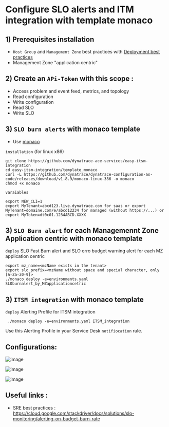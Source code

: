 # Configure SLO alerts and ITM integration with template monaco


## 1) Prerequisites installation

- `Host Group` and `Management Zone` best practices with [Deployment best practices](https://github.com/dynatrace-ace-services/quickstart-ace-configurator)
-  Management Zone "application centric"

## 2) Create an `APi-Token` with this scope :

 - Access problem and event feed, metrics, and topology
 - Read configuration 
 - Write configuration
 - Read SLO
 - Write SLO
 
## 3)  `SLO burn alerts` with monaco template
 - Use [monaco](https://dynatrace-oss.github.io/dynatrace-monitoring-as-code/)
 
 `installation` (for linux x86)
 
    git clone https://github.com/dynatrace-ace-services/easy-itsm-integration
    cd easy-itsm-integration/template_monaco
    curl -L https://github.com/dynatrace/dynatrace-configuration-as-code/releases/download/v1.8.9/monaco-linux-386 -o monaco
    chmod +x monaco
       
`varaiables`

    export NEW_CLI=1
    export MyTenant=abcd123.live.dynatrace.com for saas or export MyTenant=domaine.com/e/abcd12234 for managed (without https://...) or 
    export MyToken=dt0c01.1234ABCD.XXXX

## 3) `SLO Burn alert` for each Managemennt Zone Application centric with monaco template  

`deploy` SLO Fast Burn alert and SLO erro budget warning alert for each MZ application centric  

	export mz_name=<mzName exists in the tenant>
	export slo_prefix=<mzName without space and special character, only [A-Za-z0-9]>
    ./monaco deploy -e=environments.yaml SLOburnalert_by_MZapplicationcetric
       
## 3) `ITSM integration` with monaco template  

`deploy` Alerting Profile for ITSM integration

     ./monaco deploy -e=environments.yaml ITSM_integration


Use this Alerting Profile in your Service Desk `notifiocation` rule. 


## Configurations:

![image](https://user-images.githubusercontent.com/40337213/221256100-a8e2bfe1-cf34-4b83-b0b2-5da6eac7cfc6.png)

![image](https://user-images.githubusercontent.com/40337213/221256632-e97f08c2-93ed-4edd-9c52-6838b9a1e765.png)

![image](https://user-images.githubusercontent.com/40337213/221256258-1a0f26a2-27b1-488c-8cfc-02b82c4a4417.png)


## Useful links : 

- SRE best practices : https://cloud.google.com/stackdriver/docs/solutions/slo-monitoring/alerting-on-budget-burn-rate

